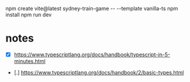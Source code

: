 npm create vite@latest sydney-train-game -- --template vanilla-ts
npm install
npm run dev

# notes

- [X] https://www.typescriptlang.org/docs/handbook/typescript-in-5-minutes.html
- [.] https://www.typescriptlang.org/docs/handbook/2/basic-types.html
